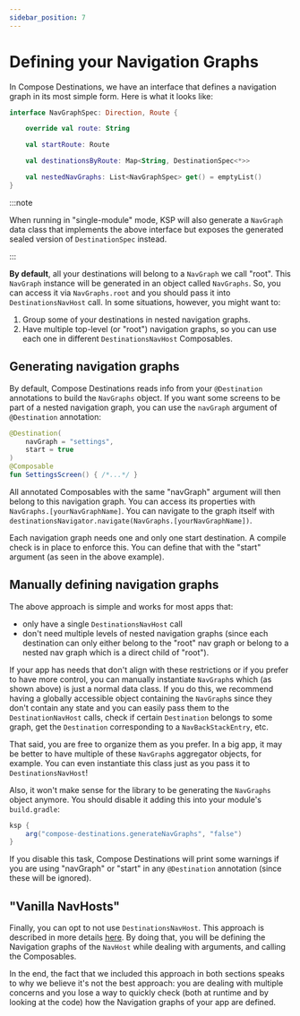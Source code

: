 ```yaml
---
sidebar_position: 7
---
```


# Defining your Navigation Graphs

In Compose Destinations, we have an interface that defines a navigation graph in its most simple form.
Here is what it looks like:

```kotlin
interface NavGraphSpec: Direction, Route {

    override val route: String

    val startRoute: Route

    val destinationsByRoute: Map<String, DestinationSpec<*>>

    val nestedNavGraphs: List<NavGraphSpec> get() = emptyList()
}
```

:::note

When running in "single-module" mode, KSP will also generate a `NavGraph` data class
that implements the above interface but exposes the generated sealed version of `DestinationSpec`
instead.

:::

**By default**, all your destinations will belong to a `NavGraph` we call "root". This `NavGraph` instance will be generated in an object called `NavGraphs`. So, you can access it via `NavGraphs.root` and you should pass it into `DestinationsNavHost` call.
In some situations, however, you might want to:

1. Group some of your destinations in nested navigation graphs.
2. Have multiple top-level (or "root") navigation graphs, so you can use each one in different `DestinationsNavHost` Composables.

## Generating navigation graphs

By default, Compose Destinations reads info from your `@Destination` annotations to build the `NavGraphs` object.
If you want some screens to be part of a nested navigation graph, you can use the `navGraph` argument of `@Destination` annotation:

```kotlin
@Destination(
    navGraph = "settings",
    start = true
)
@Composable
fun SettingsScreen() { /*...*/ }
```

All annotated Composables with the same "navGraph" argument will then belong to this navigation graph. You can access its properties with `NavGraphs.[yourNavGraphName]`. You can navigate to the graph itself with `destinationsNavigator.navigate(NavGraphs.[yourNavGraphName])`. 

Each navigation graph needs one and only one start destination. A compile check is in place to enforce this. You can define that with the "start" argument (as seen in the above example).

## Manually defining navigation graphs

The above approach is simple and works for most apps that:
- only have a single `DestinationsNavHost` call
- don't need multiple levels of nested navigation graphs (since each destination can only either belong to the "root" nav graph or belong to a nested nav graph which is a direct child of "root").

If your app has needs that don't align with these restrictions or if you prefer to have more control, you can manually instantiate `NavGraph`s which (as shown above) is just a normal data class.
If you do this, we recommend having a globally accessible object containing the `NavGraph`s since they don't contain any state and you can easily pass them to the `DestinationNavHost` calls, check if certain `Destination` belongs to some graph, get the `Destination` corresponding to a `NavBackStackEntry`, etc. 

That said, you are free to organize them as you prefer. In a big app, it may be better to have multiple of these `NavGraph`s aggregator objects, for example. You can even instantiate this class just as you pass it to `DestinationsNavHost`!

Also, it won't make sense for the library to be generating the `NavGraphs` object anymore. You should disable it adding this into your module's `build.gradle`:

```gradle
ksp {
    arg("compose-destinations.generateNavGraphs", "false")
}
```

If you disable this task, Compose Destinations will print some warnings if you are using "navGraph" or "start" in any `@Destination` annotation (since these will be ignored).

## "Vanilla NavHosts"

Finally, you can opt to not use `DestinationsNavHost`. This approach is described in more details [here](navhosts#vanilla-navhosts).
By doing that, you will be defining the Navigation graphs of the `NavHost` while dealing with arguments, and calling the Composables.

In the end, the fact that we included this approach in both sections speaks to why we believe it's not the best approach: you are dealing with multiple concerns and you lose a way to quickly check (both at runtime and by looking at the code) how the Navigation graphs of your app are defined.